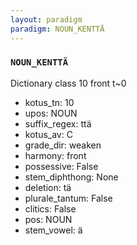 ```yaml
---
layout: paradigm
paradigm: NOUN_KENTTÄ
---
```

### ` NOUN_KENTTÄ `

Dictionary class 10 front t~0
* kotus_tn: 10
* upos: NOUN
* suffix_regex: ttä
* kotus_av: C
* grade_dir: weaken
* harmony: front
* possessive: False
* stem_diphthong: None
* deletion: tä
* plurale_tantum: False
* clitics: False
* pos: NOUN
* stem_vowel: ä
